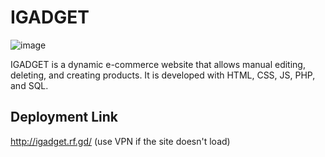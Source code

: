 # IGADGET

![image](https://github.com/AngelicaManliguez/Dynamic_E-Commerce/assets/142378544/652c4680-4ee5-4fea-a7fd-a1d6ff523cb8)


IGADGET is a dynamic e-commerce website that allows manual editing, deleting, and creating products. It is developed with HTML, CSS, JS, PHP, and SQL. 

## Deployment Link

http://igadget.rf.gd/ (use VPN if the site doesn't load)




